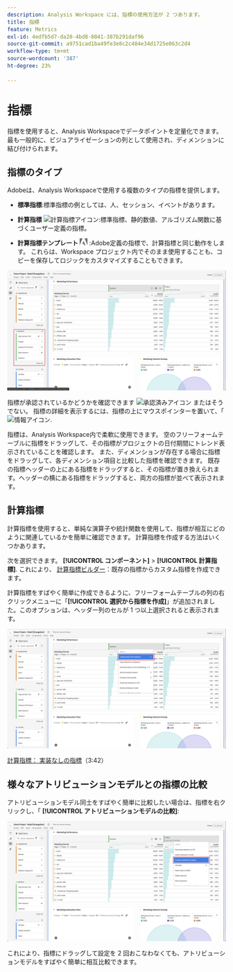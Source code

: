 ```yaml
---
description: Analysis Workspace には、指標の使用方法が 2 つあります。
title: 指標
feature: Metrics
exl-id: 4edfb5d7-da20-4bd8-8041-387b291daf96
source-git-commit: a9751cad1ba49fe3e8c2c484e34d1725e063c2d4
workflow-type: tm+mt
source-wordcount: '387'
ht-degree: 23%

---
```


# 指標

指標を使用すると、Analysis Workspaceでデータポイントを定量化できます。 最も一般的に、ビジュアライゼーションの列として使用され、ディメンションに結び付けられます。


## 指標のタイプ

Adobeは、Analysis Workspaceで使用する複数のタイプの指標を提供します。

* **標準指標**:標準指標の例としては、人、セッション、イベントがあります。

* **計算指標** ![計算指標アイコン](https://spectrum.adobe.com/static/icons/workflow_18/Smock_Calculator_18_N.svg):標準指標、静的数値、アルゴリズム関数に基づくユーザー定義の指標。

* **計算指標テンプレート**  <img src="./assets/adobe-logo.svg" width="18"> :Adobe定義の指標で、計算指標と同じ動作をします。 これらは、Workspace プロジェクト内でそのまま使用することも、コピーを保存してロジックをカスタマイズすることもできます。


![UI の指標](assets/cja-metrics.png)

指標が承認されているかどうかを確認できます ![承認済みアイコン](https://spectrum.adobe.com/static/icons/ui_18/CheckmarkSize100.svg)  またはそうでない。 指標の詳細を表示するには、指標の上にマウスポインターを置いて、「 ![情報アイコン](https://spectrum.adobe.com/static/icons/workflow_18/Smock_InfoOutline_18_N.svg).


指標は、Analysis Workspace内で柔軟に使用できます。 空のフリーフォームテーブルに指標をドラッグして、その指標がプロジェクトの日付期間にトレンド表示されていることを確認します。 また、ディメンションが存在する場合に指標をドラッグして、各ディメンション項目と比較した指標を確認できます。 既存の指標ヘッダーの上にある指標をドラッグすると、その指標が置き換えられます。ヘッダーの横にある指標をドラッグすると、両方の指標が並べて表示されます。

## 計算指標 

計算指標を使用すると、単純な演算子や統計関数を使用して、指標が相互にどのように関連しているかを簡単に確認できます。 計算指標を作成する方法はいくつかあります。

次を選択できます。 **[!UICONTROL コンポーネント]** > **[!UICONTROL 計算指標]**. これにより、 [計算指標ビルダー](/help/components/calc-metrics/calc-metr-overview.md)：既存の指標からカスタム指標を作成できます。

計算指標をすばやく簡単に作成できるように、フリーフォームテーブルの列の右クリックメニューに「**[!UICONTROL 選択から指標を作成]**」が追加されました。このオプションは、ヘッダー列のセルが 1 つ以上選択されると表示されます。

![選択から作成](assets/create-metric-from-selection.png)

[計算指標： 実装なしの指標](https://experienceleague.adobe.com/docs/analytics-learn/tutorials/components/calculated-metrics/calculated-metrics-implementationless-metrics.html?lang=ja)（3:42）

## 様々なアトリビューションモデルとの指標の比較

アトリビューションモデル同士をすばやく簡単に比較したい場合は、指標を右クリックし、「 **[!UICONTROL アトリビューションモデルの比較]**:

![アトリビューションの比較](assets/compare-attribution.png)

これにより、指標にドラッグして設定を 2 回おこなわなくても、アトリビューションモデルをすばやく簡単に相互比較できます。
